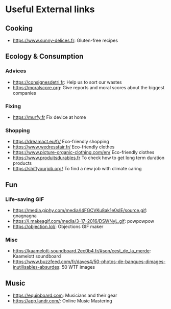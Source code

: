 # Useful External links

## Cooking

- https://www.sunny-delices.fr: Gluten-free recipes

## Ecology & Consumption

### Advices

- https://consignesdetri.fr: Help us to sort our wastes
- https://moralscore.org: Give reports and moral scores about the biggest companies

### Fixing

- https://murfy.fr Fix device at home
  
### Shopping

- https://dreamact.eu/fr/ Eco-friendly shopping
- https://www.wedressfair.fr/ Eco-friendly clothes
- https://www.picture-organic-clothing.com/en/ Eco-friendly clothes
- https://www.produitsdurables.fr To check how to get long term duration products
- https://shiftyourjob.org/ To find a new job with climate caring

## Fun

### Life-saving GIF

- https://media.giphy.com/media/l4FGCVKu8ak1e0sIE/source.gif: gnagnagna
- https://i.makeagif.com/media/3-17-2016/DSWNyL.gif: powpowpow
- https://objection.lol/: Objections GIF maker

### Misc
   
- https://kaamelott-soundboard.2ec0b4.fr/#son/cest_de_la_merde: Kaamelott soundboard
- https://www.buzzfeed.com/fr/daves4/50-photos-de-banques-dimages-inutilisables-absurdes: 50 WTF images

## Music

- https://equipboard.com: Musicians and their gear
- https://app.landr.com/: Online Music Mastering

